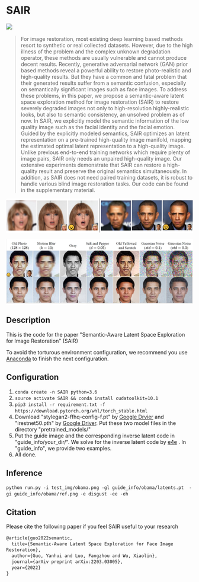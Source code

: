 # SAIR


  <a href="https://opensource.org/licenses/MIT"><img src="https://img.shields.io/badge/License-MIT-yellow.svg"></a>

> For image restoration, most existing deep learning based methods resort to synthetic or real collected datasets. However, due to the high illness of the problem and the complex unknown degradation operator, these methods are usually vulnerable and cannot produce decent results. Recently, generative adversarial network (GAN) prior based methods reveal a powerful ability to restore photo-realistic and high-quality results. But they have a common and fatal problem that their generated results suffer from a semantic confusion, especially on semantically significant images such as face images. To address these problems, in this paper, we propose a semantic-aware latent space exploration method for image restoration (SAIR) to restore severely degraded images not only to high-resolution highly-realistic looks, but also to semantic consistency, an unsolved problem as of now. In SAIR, we explicitly model the semantic information of the low quality image such as the facial identity and the facial emotion.  Guided by the explicitly modeled semantics, SAIR optimizes an latent representation on a pre-trained high-quality image manifold, mapping the estimated optimal latent representation to a high-quality image. Unlike previous end-to-end training networks which require plenty of image pairs, SAIR only needs an unpaired high-quality image. Our extensive experiments demonstrate that SAIR can restore a high-quality result and preserve the original semantics simultaneously. In addition, as SAIR does not need paired training datasets, it is robust to handle various blind image restoration tasks. Our code can be found in the supplementary material. 

<p align="center">
<img src="figure/sample1.jpg" width="800px"/>
</p>

<p align="center">
<img src="figure/sample2.jpg" width="800px"/>
</p>


## Description

This is the code for the paper "Semantic-Aware Latent Space Exploration for Image Restoration" (SAIR)

To avoid the torturous environment configuration, we recommend you use [Anaconda](https://www.anaconda.com/products/individual#Downloads) to finish the next configuration. 

## Configuration

1. `conda create -n SAIR python=3.6`  
3. `source activate SAIR && conda install cudatoolkit=10.1`
4. `pip3 install -r requirement.txt -f https://download.pytorch.org/whl/torch_stable.html`
5. Download "stylegan2-ffhq-config-f.pt" by [Google Drvier](https://drive.google.com/uc?id=1EM87UquaoQmk17Q8d5kYIAHqu0dkYqdT) and "irestnet50.pth" by [Google Driver](https://drive.google.com/uc?id=10ygGBl9PBqff1VVasXHdxcKzBcAyS3Yq). Put these two model files in the directory "pretrained_models/"
6. Put the guide image and the corresponding inverse latent code in "guide_info/your_dir/". We solve for the inverse latent code by [e4e](https://github.com/omertov/encoder4editing) . In "guide_info", we provide two examples. 
7. All done. 

## Inference

`python run.py -i test_img/obama.png -gl guide_info/obama/latents.pt  -gi guide_info/obama/ref.png -e disgust -ee -eh`


## Citation

Please cite the following paper if you feel SAIR useful to your research

```
@article{guo2022semantic,
  title={Semantic-Aware Latent Space Exploration for Face Image Restoration},
  author={Guo, Yanhui and Luo, Fangzhou and Wu, Xiaolin},
  journal={arXiv preprint arXiv:2203.03005},
  year={2022}
}
```
